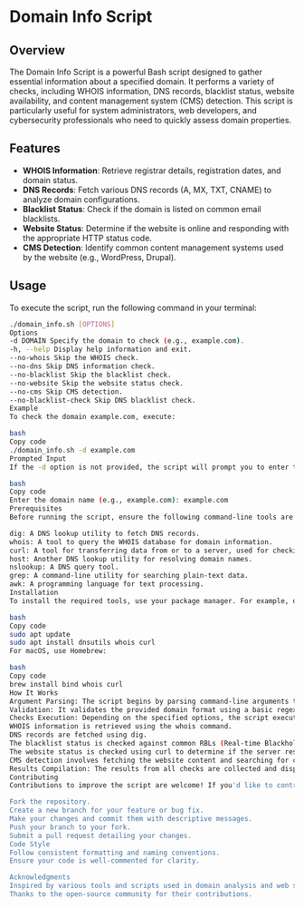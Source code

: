 # Domain Info Script

## Overview
The Domain Info Script is a powerful Bash script designed to gather essential information about a specified domain. It performs a variety of checks, including WHOIS information, DNS records, blacklist status, website availability, and content management system (CMS) detection. This script is particularly useful for system administrators, web developers, and cybersecurity professionals who need to quickly assess domain properties.

## Features
- **WHOIS Information**: Retrieve registrar details, registration dates, and domain status.
- **DNS Records**: Fetch various DNS records (A, MX, TXT, CNAME) to analyze domain configurations.
- **Blacklist Status**: Check if the domain is listed on common email blacklists.
- **Website Status**: Determine if the website is online and responding with the appropriate HTTP status code.
- **CMS Detection**: Identify common content management systems used by the website (e.g., WordPress, Drupal).

## Usage
To execute the script, run the following command in your terminal:

```bash
./domain_info.sh [OPTIONS]
Options
-d DOMAIN Specify the domain to check (e.g., example.com).
-h, --help Display help information and exit.
--no-whois Skip the WHOIS check.
--no-dns Skip DNS information check.
--no-blacklist Skip the blacklist check.
--no-website Skip the website status check.
--no-cms Skip CMS detection.
--no-blacklist-check Skip DNS blacklist check.
Example
To check the domain example.com, execute:

bash
Copy code
./domain_info.sh -d example.com
Prompted Input
If the -d option is not provided, the script will prompt you to enter the domain name:

bash
Copy code
Enter the domain name (e.g., example.com): example.com
Prerequisites
Before running the script, ensure the following command-line tools are installed on your system:

dig: A DNS lookup utility to fetch DNS records.
whois: A tool to query the WHOIS database for domain information.
curl: A tool for transferring data from or to a server, used for checking website availability.
host: Another DNS lookup utility for resolving domain names.
nslookup: A DNS query tool.
grep: A command-line utility for searching plain-text data.
awk: A programming language for text processing.
Installation
To install the required tools, use your package manager. For example, on Ubuntu, you can run:

bash
Copy code
sudo apt update
sudo apt install dnsutils whois curl
For macOS, use Homebrew:

bash
Copy code
brew install bind whois curl
How It Works
Argument Parsing: The script begins by parsing command-line arguments to determine which checks to perform.
Validation: It validates the provided domain format using a basic regex pattern.
Checks Execution: Depending on the specified options, the script executes various checks in parallel:
WHOIS information is retrieved using the whois command.
DNS records are fetched using dig.
The blacklist status is checked against common RBLs (Real-time Blackhole Lists).
The website status is checked using curl to determine if the server responds correctly.
CMS detection involves fetching the website content and searching for common patterns associated with popular CMS platforms.
Results Compilation: The results from all checks are collected and displayed at the end of the execution.
Contributing
Contributions to improve the script are welcome! If you'd like to contribute, please follow these steps:

Fork the repository.
Create a new branch for your feature or bug fix.
Make your changes and commit them with descriptive messages.
Push your branch to your fork.
Submit a pull request detailing your changes.
Code Style
Follow consistent formatting and naming conventions.
Ensure your code is well-commented for clarity.

Acknowledgments
Inspired by various tools and scripts used in domain analysis and web security.
Thanks to the open-source community for their contributions.
